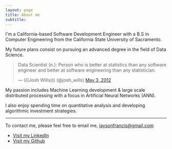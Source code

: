 ```yaml
---
layout: page
title: About me
subtitle:
---
```


I'm a California-based Software Development Engineer with a B.S in Computer Engineering from the California State University of Sacramento.

My future plans consist on pursuing an advanced degree in the field of Data Science.


<blockquote class="twitter-tweet" data-lang="en"><p lang="en" dir="ltr">Data Scientist (n.): Person who is better at statistics than any software engineer and better at software engineering than any statistician.</p>&mdash; (((Josh Wills))) (@josh_wills) <a href="https://twitter.com/josh_wills/status/198093512149958656">May 3, 2012</a></blockquote>
<script async src="//platform.twitter.com/widgets.js" charset="utf-8"></script>


My passion includes Machine Learning development & large scale distributed processing with a focus in Artificial Neural Networks (ANN).

I also enjoy spending time on quantitative analysis and developing algorithmic investment strategies.

---

To contact me, please feel free to email me, [jaysonfrancis@gmail.com](mailto:jaysonfrancis@gmail.com)

- [Visit my LinkedIn](http://www.linkedin.com/in/jaysonfrancis)
- [Visit my Github](http://www.github.com/jaysonfrancis)

